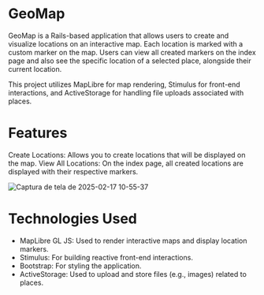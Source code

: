 # GeoMap
GeoMap is a Rails-based application that allows users to create and visualize locations on an interactive map. Each location is marked with a custom marker on the map. 
Users can view all created markers on the index page and also see the specific location of a selected place, alongside their current location.

This project utilizes MapLibre for map rendering, Stimulus for front-end interactions, and ActiveStorage for handling file uploads associated with places.

# Features
Create Locations: Allows you to create locations that will be displayed on the map.
View All Locations: On the index page, all created locations are displayed with their respective markers.

![Captura de tela de 2025-02-17 10-55-37](https://github.com/user-attachments/assets/47103d1f-21ab-45a9-9866-4a737cd0603f)

# Technologies Used 
- MapLibre GL JS: Used to render interactive maps and display location markers.
- Stimulus: For building reactive front-end interactions.
- Bootstrap: For styling the application.
- ActiveStorage: Used to upload and store files (e.g., images) related to places.
